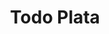 ---
title: "Todo Plata"
url: /benidorm/todo-plata-avenida-del-mediterraneo-avinguda-del-mediterrani/
shop: Schmuck
---
